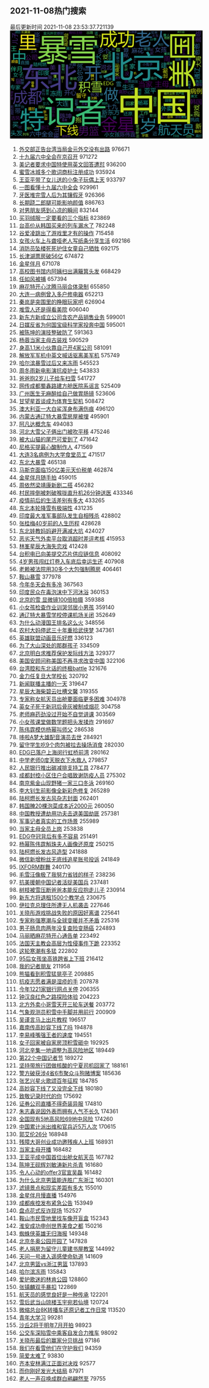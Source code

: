 ## 2021-11-08热门搜索 
最后更新时间 2021-11-08 23:53:37.721139 
![2021-11-08](2021-11-08.png) 
1. [外交部正告台湾当局金元外交没有出路](https://s.weibo.com/weibo?q=%23%E5%A4%96%E4%BA%A4%E9%83%A8%E6%AD%A3%E5%91%8A%E5%8F%B0%E6%B9%BE%E5%BD%93%E5%B1%80%E9%87%91%E5%85%83%E5%A4%96%E4%BA%A4%E6%B2%A1%E6%9C%89%E5%87%BA%E8%B7%AF%23&Refer=top) 976671
1. [十九届六中全会在京召开](https://s.weibo.com/weibo?q=%23%E5%8D%81%E4%B9%9D%E5%B1%8A%E5%85%AD%E4%B8%AD%E5%85%A8%E4%BC%9A%E5%9C%A8%E4%BA%AC%E5%8F%AC%E5%BC%80%23&Refer=top) 971272
1. [美记者要求中国特使用英文回答遭怼](https://s.weibo.com/weibo?q=%23%E7%BE%8E%E8%AE%B0%E8%80%85%E8%A6%81%E6%B1%82%E4%B8%AD%E5%9B%BD%E7%89%B9%E4%BD%BF%E7%94%A8%E8%8B%B1%E6%96%87%E5%9B%9E%E7%AD%94%E9%81%AD%E6%80%BC%23&Refer=top) 936200
1. [蜜雪冰城多个歌词商标注册成功](https://s.weibo.com/weibo?q=%23%E8%9C%9C%E9%9B%AA%E5%86%B0%E5%9F%8E%E5%A4%9A%E4%B8%AA%E6%AD%8C%E8%AF%8D%E5%95%86%E6%A0%87%E6%B3%A8%E5%86%8C%E6%88%90%E5%8A%9F%23&Refer=top) 935924
1. [王亚平带了女儿送的小兔子玩偶上天](https://s.weibo.com/weibo?q=%23%E7%8E%8B%E4%BA%9A%E5%B9%B3%E5%B8%A6%E4%BA%86%E5%A5%B3%E5%84%BF%E9%80%81%E7%9A%84%E5%B0%8F%E5%85%94%E5%AD%90%E7%8E%A9%E5%81%B6%E4%B8%8A%E5%A4%A9%23&Refer=top) 933797
1. [一图看懂十九届六中全会](https://s.weibo.com/weibo?q=%23%E4%B8%80%E5%9B%BE%E7%9C%8B%E6%87%82%E5%8D%81%E4%B9%9D%E5%B1%8A%E5%85%AD%E4%B8%AD%E5%85%A8%E4%BC%9A%23&Refer=top) 929961
1. [牙医堆完雪人后为其镶假牙](https://s.weibo.com/weibo?q=%23%E7%89%99%E5%8C%BB%E5%A0%86%E5%AE%8C%E9%9B%AA%E4%BA%BA%E5%90%8E%E4%B8%BA%E5%85%B6%E9%95%B6%E5%81%87%E7%89%99%23&Refer=top) 926366
1. [长期跷二郎腿可能影响颜值](https://s.weibo.com/weibo?q=%23%E9%95%BF%E6%9C%9F%E8%B7%B7%E4%BA%8C%E9%83%8E%E8%85%BF%E5%8F%AF%E8%83%BD%E5%BD%B1%E5%93%8D%E9%A2%9C%E5%80%BC%23&Refer=top) 886763
1. [对男朋友感到心凉的瞬间](https://s.weibo.com/weibo?q=%23%E5%AF%B9%E7%94%B7%E6%9C%8B%E5%8F%8B%E6%84%9F%E5%88%B0%E5%BF%83%E5%87%89%E7%9A%84%E7%9E%AC%E9%97%B4%23&Refer=top) 832144
1. [买羽绒服一定要看的三个指标](https://s.weibo.com/weibo?q=%23%E4%B9%B0%E7%BE%BD%E7%BB%92%E6%9C%8D%E4%B8%80%E5%AE%9A%E8%A6%81%E7%9C%8B%E7%9A%84%E4%B8%89%E4%B8%AA%E6%8C%87%E6%A0%87%23&Refer=top) 823869
1. [台高价从韩国买来的列车漏水了](https://s.weibo.com/weibo?q=%23%E5%8F%B0%E9%AB%98%E4%BB%B7%E4%BB%8E%E9%9F%A9%E5%9B%BD%E4%B9%B0%E6%9D%A5%E7%9A%84%E5%88%97%E8%BD%A6%E6%BC%8F%E6%B0%B4%E4%BA%86%23&Refer=top) 782248
1. [谷爱凌跳出了游戏里才有的操作](https://s.weibo.com/weibo?q=%23%E8%B0%B7%E7%88%B1%E5%87%8C%E8%B7%B3%E5%87%BA%E4%BA%86%E6%B8%B8%E6%88%8F%E9%87%8C%E6%89%8D%E6%9C%89%E7%9A%84%E6%93%8D%E4%BD%9C%23&Refer=top) 715458
1. [女孩火车上与聋哑老人写纸条分享生活](https://s.weibo.com/weibo?q=%23%E5%A5%B3%E5%AD%A9%E7%81%AB%E8%BD%A6%E4%B8%8A%E4%B8%8E%E8%81%8B%E5%93%91%E8%80%81%E4%BA%BA%E5%86%99%E7%BA%B8%E6%9D%A1%E5%88%86%E4%BA%AB%E7%94%9F%E6%B4%BB%23&Refer=top) 692186
1. [消防员坠楼死死护住女童自己牺牲](https://s.weibo.com/weibo?q=%23%E6%B6%88%E9%98%B2%E5%91%98%E5%9D%A0%E6%A5%BC%E6%AD%BB%E6%AD%BB%E6%8A%A4%E4%BD%8F%E5%A5%B3%E7%AB%A5%E8%87%AA%E5%B7%B1%E7%89%BA%E7%89%B2%23&Refer=top) 692175
1. [长津湖票房破56亿](https://s.weibo.com/weibo?q=%23%E9%95%BF%E6%B4%A5%E6%B9%96%E7%A5%A8%E6%88%BF%E7%A0%B456%E4%BA%BF%23&Refer=top) 674872
1. [金星伴月](https://s.weibo.com/weibo?q=%23%E9%87%91%E6%98%9F%E4%BC%B4%E6%9C%88%23&Refer=top) 671078
1. [高校图书馆内阿姨扫出满簸箕头发](https://s.weibo.com/weibo?q=%23%E9%AB%98%E6%A0%A1%E5%9B%BE%E4%B9%A6%E9%A6%86%E5%86%85%E9%98%BF%E5%A7%A8%E6%89%AB%E5%87%BA%E6%BB%A1%E7%B0%B8%E7%AE%95%E5%A4%B4%E5%8F%91%23&Refer=top) 668429
1. [任如风被捕](https://s.weibo.com/weibo?q=%23%E4%BB%BB%E5%A6%82%E9%A3%8E%E8%A2%AB%E6%8D%95%23&Refer=top) 657394
1. [麻花特开心沈腾马丽合体录制](https://s.weibo.com/weibo?q=%23%E9%BA%BB%E8%8A%B1%E7%89%B9%E5%BC%80%E5%BF%83%E6%B2%88%E8%85%BE%E9%A9%AC%E4%B8%BD%E5%90%88%E4%BD%93%E5%BD%95%E5%88%B6%23&Refer=top) 655850
1. [大连一病例曾入多户修电器](https://s.weibo.com/weibo?q=%23%E5%A4%A7%E8%BF%9E%E4%B8%80%E7%97%85%E4%BE%8B%E6%9B%BE%E5%85%A5%E5%A4%9A%E6%88%B7%E4%BF%AE%E7%94%B5%E5%99%A8%23&Refer=top) 652213
1. [秦岚是突围里的睁眼玩家吧](https://s.weibo.com/weibo?q=%23%E7%A7%A6%E5%B2%9A%E6%98%AF%E7%AA%81%E5%9B%B4%E9%87%8C%E7%9A%84%E7%9D%81%E7%9C%BC%E7%8E%A9%E5%AE%B6%E5%90%A7%23&Refer=top) 626904
1. [堆雪人还是得看美院](https://s.weibo.com/weibo?q=%23%E5%A0%86%E9%9B%AA%E4%BA%BA%E8%BF%98%E6%98%AF%E5%BE%97%E7%9C%8B%E7%BE%8E%E9%99%A2%23&Refer=top) 606040
1. [新东方新成立公司含农产品销售业务](https://s.weibo.com/weibo?q=%23%E6%96%B0%E4%B8%9C%E6%96%B9%E6%96%B0%E6%88%90%E7%AB%8B%E5%85%AC%E5%8F%B8%E5%90%AB%E5%86%9C%E4%BA%A7%E5%93%81%E9%94%80%E5%94%AE%E4%B8%9A%E5%8A%A1%23&Refer=top) 599001
1. [日媒反省为何国宝级科学家投奔中国](https://s.weibo.com/weibo?q=%23%E6%97%A5%E5%AA%92%E5%8F%8D%E7%9C%81%E4%B8%BA%E4%BD%95%E5%9B%BD%E5%AE%9D%E7%BA%A7%E7%A7%91%E5%AD%A6%E5%AE%B6%E6%8A%95%E5%A5%94%E4%B8%AD%E5%9B%BD%23&Refer=top) 595001
1. [被陈坤的演技整破防了](https://s.weibo.com/weibo?q=%23%E8%A2%AB%E9%99%88%E5%9D%A4%E7%9A%84%E6%BC%94%E6%8A%80%E6%95%B4%E7%A0%B4%E9%98%B2%E4%BA%86%23&Refer=top) 591363
1. [杨蓉当家主母古装戏](https://s.weibo.com/weibo?q=%E6%9D%A8%E8%93%89%E5%BD%93%E5%AE%B6%E4%B8%BB%E6%AF%8D%E5%8F%A4%E8%A3%85%E6%88%8F&Refer=top) 590529
1. [身高1.1米小伙靠自己开4家公司](https://s.weibo.com/weibo?q=%23%E8%BA%AB%E9%AB%981.1%E7%B1%B3%E5%B0%8F%E4%BC%99%E9%9D%A0%E8%87%AA%E5%B7%B1%E5%BC%804%E5%AE%B6%E5%85%AC%E5%8F%B8%23&Refer=top) 581091
1. [解放军军机中英文喊话驱离美军机](https://s.weibo.com/weibo?q=%23%E8%A7%A3%E6%94%BE%E5%86%9B%E5%86%9B%E6%9C%BA%E4%B8%AD%E8%8B%B1%E6%96%87%E5%96%8A%E8%AF%9D%E9%A9%B1%E7%A6%BB%E7%BE%8E%E5%86%9B%E6%9C%BA%23&Refer=top) 575749
1. [哈尔滨暴雪过后又来冻雨](https://s.weibo.com/weibo?q=%23%E5%93%88%E5%B0%94%E6%BB%A8%E6%9A%B4%E9%9B%AA%E8%BF%87%E5%90%8E%E5%8F%88%E6%9D%A5%E5%86%BB%E9%9B%A8%23&Refer=top) 545523
1. [周冬雨新电影演抗疫护士](https://s.weibo.com/weibo?q=%23%E5%91%A8%E5%86%AC%E9%9B%A8%E6%96%B0%E7%94%B5%E5%BD%B1%E6%BC%94%E6%8A%97%E7%96%AB%E6%8A%A4%E5%A3%AB%23&Refer=top) 543833
1. [爸爸抱2岁儿子给车扫雪](https://s.weibo.com/weibo?q=%23%E7%88%B8%E7%88%B8%E6%8A%B12%E5%B2%81%E5%84%BF%E5%AD%90%E7%BB%99%E8%BD%A6%E6%89%AB%E9%9B%AA%23&Refer=top) 541727
1. [网传成都蜀鑫路建方舱医院系谣言](https://s.weibo.com/weibo?q=%23%E7%BD%91%E4%BC%A0%E6%88%90%E9%83%BD%E8%9C%80%E9%91%AB%E8%B7%AF%E5%BB%BA%E6%96%B9%E8%88%B1%E5%8C%BB%E9%99%A2%E7%B3%BB%E8%B0%A3%E8%A8%80%23&Refer=top) 525409
1. [广州医生无麻醉给自己做胃肠镜](https://s.weibo.com/weibo?q=%23%E5%B9%BF%E5%B7%9E%E5%8C%BB%E7%94%9F%E6%97%A0%E9%BA%BB%E9%86%89%E7%BB%99%E8%87%AA%E5%B7%B1%E5%81%9A%E8%83%83%E8%82%A0%E9%95%9C%23&Refer=top) 523606
1. [甘望星首谈成为体育生契机](https://s.weibo.com/weibo?q=%23%E7%94%98%E6%9C%9B%E6%98%9F%E9%A6%96%E8%B0%88%E6%88%90%E4%B8%BA%E4%BD%93%E8%82%B2%E7%94%9F%E5%A5%91%E6%9C%BA%23&Refer=top) 508472
1. [澳大利亚一大白鲨浑身布满伤痕](https://s.weibo.com/weibo?q=%23%E6%BE%B3%E5%A4%A7%E5%88%A9%E4%BA%9A%E4%B8%80%E5%A4%A7%E7%99%BD%E9%B2%A8%E6%B5%91%E8%BA%AB%E5%B8%83%E6%BB%A1%E4%BC%A4%E7%97%95%23&Refer=top) 496120
1. [内蒙古通辽特大暴雪房屋被埋](https://s.weibo.com/weibo?q=%23%E5%86%85%E8%92%99%E5%8F%A4%E9%80%9A%E8%BE%BD%E7%89%B9%E5%A4%A7%E6%9A%B4%E9%9B%AA%E6%88%BF%E5%B1%8B%E8%A2%AB%E5%9F%8B%23&Refer=top) 495901
1. [阿凡达概念车](https://s.weibo.com/weibo?q=%E9%98%BF%E5%87%A1%E8%BE%BE%E6%A6%82%E5%BF%B5%E8%BD%A6&Refer=top) 494083
1. [河北大雪父子俩出门被吹平移](https://s.weibo.com/weibo?q=%23%E6%B2%B3%E5%8C%97%E5%A4%A7%E9%9B%AA%E7%88%B6%E5%AD%90%E4%BF%A9%E5%87%BA%E9%97%A8%E8%A2%AB%E5%90%B9%E5%B9%B3%E7%A7%BB%23&Refer=top) 475246
1. [被大山猫的尾巴可爱到了](https://s.weibo.com/weibo?q=%23%E8%A2%AB%E5%A4%A7%E5%B1%B1%E7%8C%AB%E7%9A%84%E5%B0%BE%E5%B7%B4%E5%8F%AF%E7%88%B1%E5%88%B0%E4%BA%86%23&Refer=top) 471642
1. [尼格买提最心酸制作人](https://s.weibo.com/weibo?q=%23%E5%B0%BC%E6%A0%BC%E4%B9%B0%E6%8F%90%E6%9C%80%E5%BF%83%E9%85%B8%E5%88%B6%E4%BD%9C%E4%BA%BA%23&Refer=top) 471569
1. [大连3名病例为大学食堂员工](https://s.weibo.com/weibo?q=%23%E5%A4%A7%E8%BF%9E3%E5%90%8D%E7%97%85%E4%BE%8B%E4%B8%BA%E5%A4%A7%E5%AD%A6%E9%A3%9F%E5%A0%82%E5%91%98%E5%B7%A5%23&Refer=top) 471517
1. [东北大暴雪](https://s.weibo.com/weibo?q=%23%E4%B8%9C%E5%8C%97%E5%A4%A7%E6%9A%B4%E9%9B%AA%23&Refer=top) 465138
1. [马斯克面临150亿美元天价税单](https://s.weibo.com/weibo?q=%23%E9%A9%AC%E6%96%AF%E5%85%8B%E9%9D%A2%E4%B8%B4150%E4%BA%BF%E7%BE%8E%E5%85%83%E5%A4%A9%E4%BB%B7%E7%A8%8E%E5%8D%95%23&Refer=top) 462874
1. [金星伴月随手拍](https://s.weibo.com/weibo?q=%23%E9%87%91%E6%98%9F%E4%BC%B4%E6%9C%88%E9%9A%8F%E6%89%8B%E6%8B%8D%23&Refer=top) 459015
1. [周依然梁靖康新剧二搭](https://s.weibo.com/weibo?q=%23%E5%91%A8%E4%BE%9D%E7%84%B6%E6%A2%81%E9%9D%96%E5%BA%B7%E6%96%B0%E5%89%A7%E4%BA%8C%E6%90%AD%23&Refer=top) 456282
1. [村民摔倒被刺破喉咙直升机26分钟送医](https://s.weibo.com/weibo?q=%23%E6%9D%91%E6%B0%91%E6%91%94%E5%80%92%E8%A2%AB%E5%88%BA%E7%A0%B4%E5%96%89%E5%92%99%E7%9B%B4%E5%8D%87%E6%9C%BA26%E5%88%86%E9%92%9F%E9%80%81%E5%8C%BB%23&Refer=top) 433346
1. [疫情前后的生活差别有多大](https://s.weibo.com/weibo?q=%23%E7%96%AB%E6%83%85%E5%89%8D%E5%90%8E%E7%9A%84%E7%94%9F%E6%B4%BB%E5%B7%AE%E5%88%AB%E6%9C%89%E5%A4%9A%E5%A4%A7%23&Refer=top) 433265
1. [东北本轮降雪有极端性](https://s.weibo.com/weibo?q=%23%E4%B8%9C%E5%8C%97%E6%9C%AC%E8%BD%AE%E9%99%8D%E9%9B%AA%E6%9C%89%E6%9E%81%E7%AB%AF%E6%80%A7%23&Refer=top) 431235
1. [印度最大准军事部队发生自相残杀](https://s.weibo.com/weibo?q=%23%E5%8D%B0%E5%BA%A6%E6%9C%80%E5%A4%A7%E5%87%86%E5%86%9B%E4%BA%8B%E9%83%A8%E9%98%9F%E5%8F%91%E7%94%9F%E8%87%AA%E7%9B%B8%E6%AE%8B%E6%9D%80%23&Refer=top) 428802
1. [张桂梅40岁前的人生历程](https://s.weibo.com/weibo?q=%23%E5%BC%A0%E6%A1%82%E6%A2%8540%E5%B2%81%E5%89%8D%E7%9A%84%E4%BA%BA%E7%94%9F%E5%8E%86%E7%A8%8B%23&Refer=top) 428628
1. [东北娃教妈妈避开满减大坑](https://s.weibo.com/weibo?q=%23%E4%B8%9C%E5%8C%97%E5%A8%83%E6%95%99%E5%A6%88%E5%A6%88%E9%81%BF%E5%BC%80%E6%BB%A1%E5%87%8F%E5%A4%A7%E5%9D%91%23&Refer=top) 424027
1. [恶劣天气外卖平台取消超时差评考核](https://s.weibo.com/weibo?q=%23%E6%81%B6%E5%8A%A3%E5%A4%A9%E6%B0%94%E5%A4%96%E5%8D%96%E5%B9%B3%E5%8F%B0%E5%8F%96%E6%B6%88%E8%B6%85%E6%97%B6%E5%B7%AE%E8%AF%84%E8%80%83%E6%A0%B8%23&Refer=top) 415953
1. [林峯星辰大海失恋戏](https://s.weibo.com/weibo?q=%E6%9E%97%E5%B3%AF%E6%98%9F%E8%BE%B0%E5%A4%A7%E6%B5%B7%E5%A4%B1%E6%81%8B%E6%88%8F&Refer=top) 412428
1. [台积电已向美提交芯片供应链信息](https://s.weibo.com/weibo?q=%23%E5%8F%B0%E7%A7%AF%E7%94%B5%E5%B7%B2%E5%90%91%E7%BE%8E%E6%8F%90%E4%BA%A4%E8%8A%AF%E7%89%87%E4%BE%9B%E5%BA%94%E9%93%BE%E4%BF%A1%E6%81%AF%23&Refer=top) 408092
1. [4岁男孩闯红灯卷入车底后幸运生还](https://s.weibo.com/weibo?q=%234%E5%B2%81%E7%94%B7%E5%AD%A9%E9%97%AF%E7%BA%A2%E7%81%AF%E5%8D%B7%E5%85%A5%E8%BD%A6%E5%BA%95%E5%90%8E%E5%B9%B8%E8%BF%90%E7%94%9F%E8%BF%98%23&Refer=top) 407908
1. [老赖被法院用30多个大包强制腾房](https://s.weibo.com/weibo?q=%23%E8%80%81%E8%B5%96%E8%A2%AB%E6%B3%95%E9%99%A2%E7%94%A830%E5%A4%9A%E4%B8%AA%E5%A4%A7%E5%8C%85%E5%BC%BA%E5%88%B6%E8%85%BE%E6%88%BF%23&Refer=top) 406461
1. [鞍山暴雪](https://s.weibo.com/weibo?q=%23%E9%9E%8D%E5%B1%B1%E6%9A%B4%E9%9B%AA%23&Refer=top) 377978
1. [今年冬天会有多冷](https://s.weibo.com/weibo?q=%23%E4%BB%8A%E5%B9%B4%E5%86%AC%E5%A4%A9%E4%BC%9A%E6%9C%89%E5%A4%9A%E5%86%B7%23&Refer=top) 367563
1. [印度民众在毒泡沫中下河沐浴](https://s.weibo.com/weibo?q=%23%E5%8D%B0%E5%BA%A6%E6%B0%91%E4%BC%97%E5%9C%A8%E6%AF%92%E6%B3%A1%E6%B2%AB%E4%B8%AD%E4%B8%8B%E6%B2%B3%E6%B2%90%E6%B5%B4%23&Refer=top) 360153
1. [北京的雪 显微镜100倍拍摄](https://s.weibo.com/weibo?q=%E5%8C%97%E4%BA%AC%E7%9A%84%E9%9B%AA%20%E6%98%BE%E5%BE%AE%E9%95%9C100%E5%80%8D%E6%8B%8D%E6%91%84&Refer=top) 359388
1. [小女孩检查作业训哭邻居小男孩](https://s.weibo.com/weibo?q=%23%E5%B0%8F%E5%A5%B3%E5%AD%A9%E6%A3%80%E6%9F%A5%E4%BD%9C%E4%B8%9A%E8%AE%AD%E5%93%AD%E9%82%BB%E5%B1%85%E5%B0%8F%E7%94%B7%E5%AD%A9%23&Refer=top) 359140
1. [通辽特大暴雪学校停课机场关闭](https://s.weibo.com/weibo?q=%23%E9%80%9A%E8%BE%BD%E7%89%B9%E5%A4%A7%E6%9A%B4%E9%9B%AA%E5%AD%A6%E6%A0%A1%E5%81%9C%E8%AF%BE%E6%9C%BA%E5%9C%BA%E5%85%B3%E9%97%AD%23&Refer=top) 352649
1. [为什么动漫国王排名这么火](https://s.weibo.com/weibo?q=%23%E4%B8%BA%E4%BB%80%E4%B9%88%E5%8A%A8%E6%BC%AB%E5%9B%BD%E7%8E%8B%E6%8E%92%E5%90%8D%E8%BF%99%E4%B9%88%E7%81%AB%23&Refer=top) 348556
1. [农村大妈停武三十年重拾武侠梦](https://s.weibo.com/weibo?q=%23%E5%86%9C%E6%9D%91%E5%A4%A7%E5%A6%88%E5%81%9C%E6%AD%A6%E4%B8%89%E5%8D%81%E5%B9%B4%E9%87%8D%E6%8B%BE%E6%AD%A6%E4%BE%A0%E6%A2%A6%23&Refer=top) 347361
1. [英雄联盟动画音乐好燃](https://s.weibo.com/weibo?q=%23%E8%8B%B1%E9%9B%84%E8%81%94%E7%9B%9F%E5%8A%A8%E7%94%BB%E9%9F%B3%E4%B9%90%E5%A5%BD%E7%87%83%23&Refer=top) 336123
1. [为了大山深处的那群孩子](https://s.weibo.com/weibo?q=%23%E4%B8%BA%E4%BA%86%E5%A4%A7%E5%B1%B1%E6%B7%B1%E5%A4%84%E7%9A%84%E9%82%A3%E7%BE%A4%E5%AD%A9%E5%AD%90%23&Refer=top) 334509
1. [北京明白求推荐保护发际线方法](https://s.weibo.com/weibo?q=%23%E5%8C%97%E4%BA%AC%E6%98%8E%E7%99%BD%E6%B1%82%E6%8E%A8%E8%8D%90%E4%BF%9D%E6%8A%A4%E5%8F%91%E9%99%85%E7%BA%BF%E6%96%B9%E6%B3%95%23&Refer=top) 329377
1. [美国安顾问称美国不再寻求改变中国](https://s.weibo.com/weibo?q=%23%E7%BE%8E%E5%9B%BD%E5%AE%89%E9%A1%BE%E9%97%AE%E7%A7%B0%E7%BE%8E%E5%9B%BD%E4%B8%8D%E5%86%8D%E5%AF%BB%E6%B1%82%E6%94%B9%E5%8F%98%E4%B8%AD%E5%9B%BD%23&Refer=top) 322106
1. [台湾腔和东北话的终极battle](https://s.weibo.com/weibo?q=%E5%8F%B0%E6%B9%BE%E8%85%94%E5%92%8C%E4%B8%9C%E5%8C%97%E8%AF%9D%E7%9A%84%E7%BB%88%E6%9E%81battle&Refer=top) 321676
1. [金力任复旦大学校长](https://s.weibo.com/weibo?q=%23%E9%87%91%E5%8A%9B%E4%BB%BB%E5%A4%8D%E6%97%A6%E5%A4%A7%E5%AD%A6%E6%A0%A1%E9%95%BF%23&Refer=top) 320792
1. [新闻联播主播的一天](https://s.weibo.com/weibo?q=%23%E6%96%B0%E9%97%BB%E8%81%94%E6%92%AD%E4%B8%BB%E6%92%AD%E7%9A%84%E4%B8%80%E5%A4%A9%23&Refer=top) 319647
1. [星辰大海柴碧云吐槽文馨](https://s.weibo.com/weibo?q=%23%E6%98%9F%E8%BE%B0%E5%A4%A7%E6%B5%B7%E6%9F%B4%E7%A2%A7%E4%BA%91%E5%90%90%E6%A7%BD%E6%96%87%E9%A6%A8%23&Refer=top) 319355
1. [专家称女航天员出舱要面临更多困难](https://s.weibo.com/weibo?q=%23%E4%B8%93%E5%AE%B6%E7%A7%B0%E5%A5%B3%E8%88%AA%E5%A4%A9%E5%91%98%E5%87%BA%E8%88%B1%E8%A6%81%E9%9D%A2%E4%B8%B4%E6%9B%B4%E5%A4%9A%E5%9B%B0%E9%9A%BE%23&Refer=top) 304978
1. [英女子死于新冠后骨灰被制成烟花](https://s.weibo.com/weibo?q=%23%E8%8B%B1%E5%A5%B3%E5%AD%90%E6%AD%BB%E4%BA%8E%E6%96%B0%E5%86%A0%E5%90%8E%E9%AA%A8%E7%81%B0%E8%A2%AB%E5%88%B6%E6%88%90%E7%83%9F%E8%8A%B1%23&Refer=top) 304758
1. [老师麻药劲没过开始不自觉讲课](https://s.weibo.com/weibo?q=%23%E8%80%81%E5%B8%88%E9%BA%BB%E8%8D%AF%E5%8A%B2%E6%B2%A1%E8%BF%87%E5%BC%80%E5%A7%8B%E4%B8%8D%E8%87%AA%E8%A7%89%E8%AE%B2%E8%AF%BE%23&Refer=top) 303569
1. [小女孩课堂做数学题把头发揉炸](https://s.weibo.com/weibo?q=%23%E5%B0%8F%E5%A5%B3%E5%AD%A9%E8%AF%BE%E5%A0%82%E5%81%9A%E6%95%B0%E5%AD%A6%E9%A2%98%E6%8A%8A%E5%A4%B4%E5%8F%91%E6%8F%89%E7%82%B8%23&Refer=top) 291697
1. [陈伟霆模仿杨幂叫师父](https://s.weibo.com/weibo?q=%23%E9%99%88%E4%BC%9F%E9%9C%86%E6%A8%A1%E4%BB%BF%E6%9D%A8%E5%B9%82%E5%8F%AB%E5%B8%88%E7%88%B6%23&Refer=top) 286538
1. [哆啦A梦大雄配音演员去世](https://s.weibo.com/weibo?q=%23%E5%93%86%E5%95%A6A%E6%A2%A6%E5%A4%A7%E9%9B%84%E9%85%8D%E9%9F%B3%E6%BC%94%E5%91%98%E5%8E%BB%E4%B8%96%23&Refer=top) 284921
1. [留守学生吃9个肉包被拉去操场消食](https://s.weibo.com/weibo?q=%23%E7%95%99%E5%AE%88%E5%AD%A6%E7%94%9F%E5%90%839%E4%B8%AA%E8%82%89%E5%8C%85%E8%A2%AB%E6%8B%89%E5%8E%BB%E6%93%8D%E5%9C%BA%E6%B6%88%E9%A3%9F%23&Refer=top) 282030
1. [EDG已落户上海闵行虹桥前湾](https://s.weibo.com/weibo?q=%23EDG%E5%B7%B2%E8%90%BD%E6%88%B7%E4%B8%8A%E6%B5%B7%E9%97%B5%E8%A1%8C%E8%99%B9%E6%A1%A5%E5%89%8D%E6%B9%BE%23&Refer=top) 280162
1. [中学老师0度天脱衣下水救人](https://s.weibo.com/weibo?q=%23%E4%B8%AD%E5%AD%A6%E8%80%81%E5%B8%880%E5%BA%A6%E5%A4%A9%E8%84%B1%E8%A1%A3%E4%B8%8B%E6%B0%B4%E6%95%91%E4%BA%BA%23&Refer=top) 279857
1. [人民银行推出碳减排支持工具](https://s.weibo.com/weibo?q=%23%E4%BA%BA%E6%B0%91%E9%93%B6%E8%A1%8C%E6%8E%A8%E5%87%BA%E7%A2%B3%E5%87%8F%E6%8E%92%E6%94%AF%E6%8C%81%E5%B7%A5%E5%85%B7%23&Refer=top) 278477
1. [成都封控小区住户合唱致谢防疫人员](https://s.weibo.com/weibo?q=%23%E6%88%90%E9%83%BD%E5%B0%81%E6%8E%A7%E5%B0%8F%E5%8C%BA%E4%BD%8F%E6%88%B7%E5%90%88%E5%94%B1%E8%87%B4%E8%B0%A2%E9%98%B2%E7%96%AB%E4%BA%BA%E5%91%98%23&Refer=top) 275302
1. [南京紫金山现野猪一家三口冬泳](https://s.weibo.com/weibo?q=%23%E5%8D%97%E4%BA%AC%E7%B4%AB%E9%87%91%E5%B1%B1%E7%8E%B0%E9%87%8E%E7%8C%AA%E4%B8%80%E5%AE%B6%E4%B8%89%E5%8F%A3%E5%86%AC%E6%B3%B3%23&Refer=top) 269160
1. [李大钊生前影像全新彩色修复](https://s.weibo.com/weibo?q=%23%E6%9D%8E%E5%A4%A7%E9%92%8A%E7%94%9F%E5%89%8D%E5%BD%B1%E5%83%8F%E5%85%A8%E6%96%B0%E5%BD%A9%E8%89%B2%E4%BF%AE%E5%A4%8D%23&Refer=top) 265289
1. [陆柯燃长发古风杂志封面](https://s.weibo.com/weibo?q=%E9%99%86%E6%9F%AF%E7%87%83%E9%95%BF%E5%8F%91%E5%8F%A4%E9%A3%8E%E6%9D%82%E5%BF%97%E5%B0%81%E9%9D%A2&Refer=top) 262401
1. [韩国腌20棵泡菜成本近2000元](https://s.weibo.com/weibo?q=%23%E9%9F%A9%E5%9B%BD%E8%85%8C20%E6%A3%B5%E6%B3%A1%E8%8F%9C%E6%88%90%E6%9C%AC%E8%BF%912000%E5%85%83%23&Refer=top) 260050
1. [中国教授遭劫用功夫击退美国劫匪](https://s.weibo.com/weibo?q=%23%E4%B8%AD%E5%9B%BD%E6%95%99%E6%8E%88%E9%81%AD%E5%8A%AB%E7%94%A8%E5%8A%9F%E5%A4%AB%E5%87%BB%E9%80%80%E7%BE%8E%E5%9B%BD%E5%8A%AB%E5%8C%AA%23&Refer=top) 257381
1. [军事记者真实的工作场景](https://s.weibo.com/weibo?q=%23%E5%86%9B%E4%BA%8B%E8%AE%B0%E8%80%85%E7%9C%9F%E5%AE%9E%E7%9A%84%E5%B7%A5%E4%BD%9C%E5%9C%BA%E6%99%AF%23&Refer=top) 255989
1. [当家主母全员上岗](https://s.weibo.com/weibo?q=%23%E5%BD%93%E5%AE%B6%E4%B8%BB%E6%AF%8D%E5%85%A8%E5%91%98%E4%B8%8A%E5%B2%97%23&Refer=top) 253838
1. [EDG夺冠背后有多不容易](https://s.weibo.com/weibo?q=%23EDG%E5%A4%BA%E5%86%A0%E8%83%8C%E5%90%8E%E6%9C%89%E5%A4%9A%E4%B8%8D%E5%AE%B9%E6%98%93%23&Refer=top) 251491
1. [杨幂陈伟霆斛珠夫人画像还原度](https://s.weibo.com/weibo?q=%23%E6%9D%A8%E5%B9%82%E9%99%88%E4%BC%9F%E9%9C%86%E6%96%9B%E7%8F%A0%E5%A4%AB%E4%BA%BA%E7%94%BB%E5%83%8F%E8%BF%98%E5%8E%9F%E5%BA%A6%23&Refer=top) 250215
1. [陆柯燃长发古风造型](https://s.weibo.com/weibo?q=%23%E9%99%86%E6%9F%AF%E7%87%83%E9%95%BF%E5%8F%91%E5%8F%A4%E9%A3%8E%E9%80%A0%E5%9E%8B%23&Refer=top) 241888
1. [微信新增粉丝无底线追星账号投诉](https://s.weibo.com/weibo?q=%23%E5%BE%AE%E4%BF%A1%E6%96%B0%E5%A2%9E%E7%B2%89%E4%B8%9D%E6%97%A0%E5%BA%95%E7%BA%BF%E8%BF%BD%E6%98%9F%E8%B4%A6%E5%8F%B7%E6%8A%95%E8%AF%89%23&Refer=top) 241849
1. [IXFORM群舞](https://s.weibo.com/weibo?q=%23IXFORM%E7%BE%A4%E8%88%9E%23&Refer=top) 240170
1. [毛雪汪像极了我努力省钱的样子](https://s.weibo.com/weibo?q=%23%E6%AF%9B%E9%9B%AA%E6%B1%AA%E5%83%8F%E6%9E%81%E4%BA%86%E6%88%91%E5%8A%AA%E5%8A%9B%E7%9C%81%E9%92%B1%E7%9A%84%E6%A0%B7%E5%AD%90%23&Refer=top) 238236
1. [抗美援朝中国记者活捉美国兵](https://s.weibo.com/weibo?q=%23%E6%8A%97%E7%BE%8E%E6%8F%B4%E6%9C%9D%E4%B8%AD%E5%9B%BD%E8%AE%B0%E8%80%85%E6%B4%BB%E6%8D%89%E7%BE%8E%E5%9B%BD%E5%85%B5%23&Refer=top) 237481
1. [树枝被雪压断爸爸本能反应抱走儿子](https://s.weibo.com/weibo?q=%23%E6%A0%91%E6%9E%9D%E8%A2%AB%E9%9B%AA%E5%8E%8B%E6%96%AD%E7%88%B8%E7%88%B8%E6%9C%AC%E8%83%BD%E5%8F%8D%E5%BA%94%E6%8A%B1%E8%B5%B0%E5%84%BF%E5%AD%90%23&Refer=top) 230914
1. [新东方将退租1500个教学点](https://s.weibo.com/weibo?q=%23%E6%96%B0%E4%B8%9C%E6%96%B9%E5%B0%86%E9%80%80%E7%A7%9F1500%E4%B8%AA%E6%95%99%E5%AD%A6%E7%82%B9%23&Refer=top) 230675
1. [伊拉克总理住所遭无人机袭击](https://s.weibo.com/weibo?q=%23%E4%BC%8A%E6%8B%89%E5%85%8B%E6%80%BB%E7%90%86%E4%BD%8F%E6%89%80%E9%81%AD%E6%97%A0%E4%BA%BA%E6%9C%BA%E8%A2%AD%E5%87%BB%23&Refer=top) 227646
1. [关晓彤游戏挑战失败的原因好离谱](https://s.weibo.com/weibo?q=%23%E5%85%B3%E6%99%93%E5%BD%A4%E6%B8%B8%E6%88%8F%E6%8C%91%E6%88%98%E5%A4%B1%E8%B4%A5%E7%9A%84%E5%8E%9F%E5%9B%A0%E5%A5%BD%E7%A6%BB%E8%B0%B1%23&Refer=top) 225641
1. [专家称强寒潮与全球变暖并不矛盾](https://s.weibo.com/weibo?q=%23%E4%B8%93%E5%AE%B6%E7%A7%B0%E5%BC%BA%E5%AF%92%E6%BD%AE%E4%B8%8E%E5%85%A8%E7%90%83%E5%8F%98%E6%9A%96%E5%B9%B6%E4%B8%8D%E7%9F%9B%E7%9B%BE%23&Refer=top) 225316
1. [男子肠息肉两年没复查险变肠癌](https://s.weibo.com/weibo?q=%23%E7%94%B7%E5%AD%90%E8%82%A0%E6%81%AF%E8%82%89%E4%B8%A4%E5%B9%B4%E6%B2%A1%E5%A4%8D%E6%9F%A5%E9%99%A9%E5%8F%98%E8%82%A0%E7%99%8C%23&Refer=top) 224893
1. [马丽晒麻花特开心通告单](https://s.weibo.com/weibo?q=%23%E9%A9%AC%E4%B8%BD%E6%99%92%E9%BA%BB%E8%8A%B1%E7%89%B9%E5%BC%80%E5%BF%83%E9%80%9A%E5%91%8A%E5%8D%95%23&Refer=top) 223492
1. [法国天主教会高层为性侵事件下跪](https://s.weibo.com/weibo?q=%23%E6%B3%95%E5%9B%BD%E5%A4%A9%E4%B8%BB%E6%95%99%E4%BC%9A%E9%AB%98%E5%B1%82%E4%B8%BA%E6%80%A7%E4%BE%B5%E4%BA%8B%E4%BB%B6%E4%B8%8B%E8%B7%AA%23&Refer=top) 223352
1. [这轮寒潮有多猛](https://s.weibo.com/weibo?q=%23%E8%BF%99%E8%BD%AE%E5%AF%92%E6%BD%AE%E6%9C%89%E5%A4%9A%E7%8C%9B%23&Refer=top) 222802
1. [95后女孩坐高铁跨省上下班](https://s.weibo.com/weibo?q=%2395%E5%90%8E%E5%A5%B3%E5%AD%A9%E5%9D%90%E9%AB%98%E9%93%81%E8%B7%A8%E7%9C%81%E4%B8%8A%E4%B8%8B%E7%8F%AD%23&Refer=top) 216412
1. [我的记者朋友](https://s.weibo.com/weibo?q=%23%E6%88%91%E7%9A%84%E8%AE%B0%E8%80%85%E6%9C%8B%E5%8F%8B%23&Refer=top) 211958
1. [熊猫看到积雪猛晃亭子](https://s.weibo.com/weibo?q=%23%E7%86%8A%E7%8C%AB%E7%9C%8B%E5%88%B0%E7%A7%AF%E9%9B%AA%E7%8C%9B%E6%99%83%E4%BA%AD%E5%AD%90%23&Refer=top) 209885
1. [抗疫志愿者满是湿疹的手](https://s.weibo.com/weibo?q=%23%E6%8A%97%E7%96%AB%E5%BF%97%E6%84%BF%E8%80%85%E6%BB%A1%E6%98%AF%E6%B9%BF%E7%96%B9%E7%9A%84%E6%89%8B%23&Refer=top) 207878
1. [今年1221家银行网点关停](https://s.weibo.com/weibo?q=%23%E4%BB%8A%E5%B9%B41221%E5%AE%B6%E9%93%B6%E8%A1%8C%E7%BD%91%E7%82%B9%E5%85%B3%E5%81%9C%23&Refer=top) 206355
1. [钟汉良红色之路探险体验](https://s.weibo.com/weibo?q=%E9%92%9F%E6%B1%89%E8%89%AF%E7%BA%A2%E8%89%B2%E4%B9%8B%E8%B7%AF%E6%8E%A2%E9%99%A9%E4%BD%93%E9%AA%8C&Refer=top) 204223
1. [北方外卖小哥雪天开三轮车送餐](https://s.weibo.com/weibo?q=%23%E5%8C%97%E6%96%B9%E5%A4%96%E5%8D%96%E5%B0%8F%E5%93%A5%E9%9B%AA%E5%A4%A9%E5%BC%80%E4%B8%89%E8%BD%AE%E8%BD%A6%E9%80%81%E9%A4%90%23&Refer=top) 203772
1. [气象观测员积雪中手脚并用前行](https://s.weibo.com/weibo?q=%23%E6%B0%94%E8%B1%A1%E8%A7%82%E6%B5%8B%E5%91%98%E7%A7%AF%E9%9B%AA%E4%B8%AD%E6%89%8B%E8%84%9A%E5%B9%B6%E7%94%A8%E5%89%8D%E8%A1%8C%23&Refer=top) 200909
1. [吴谨言马上出片教程](https://s.weibo.com/weibo?q=%23%E5%90%B4%E8%B0%A8%E8%A8%80%E9%A9%AC%E4%B8%8A%E5%87%BA%E7%89%87%E6%95%99%E7%A8%8B%23&Refer=top) 196517
1. [嘉南传高妙容下线了吗](https://s.weibo.com/weibo?q=%E5%98%89%E5%8D%97%E4%BC%A0%E9%AB%98%E5%A6%99%E5%AE%B9%E4%B8%8B%E7%BA%BF%E4%BA%86%E5%90%97&Refer=top) 194878
1. [李易峰嘴强王者的速度](https://s.weibo.com/weibo?q=%23%E6%9D%8E%E6%98%93%E5%B3%B0%E5%98%B4%E5%BC%BA%E7%8E%8B%E8%80%85%E7%9A%84%E9%80%9F%E5%BA%A6%23&Refer=top) 194551
1. [女子回家被自家房顶积雪砸中](https://s.weibo.com/weibo?q=%23%E5%A5%B3%E5%AD%90%E5%9B%9E%E5%AE%B6%E8%A2%AB%E8%87%AA%E5%AE%B6%E6%88%BF%E9%A1%B6%E7%A7%AF%E9%9B%AA%E7%A0%B8%E4%B8%AD%23&Refer=top) 192925
1. [河北辛集一地调整为高风险地区](https://s.weibo.com/weibo?q=%23%E6%B2%B3%E5%8C%97%E8%BE%9B%E9%9B%86%E4%B8%80%E5%9C%B0%E8%B0%83%E6%95%B4%E4%B8%BA%E9%AB%98%E9%A3%8E%E9%99%A9%E5%9C%B0%E5%8C%BA%23&Refer=top) 189449
1. [第22个中国记者节](https://s.weibo.com/weibo?q=%23%E7%AC%AC22%E4%B8%AA%E4%B8%AD%E5%9B%BD%E8%AE%B0%E8%80%85%E8%8A%82%23&Refer=top) 189272
1. [坚持带旅行团做核酸的宁夏司机回家了](https://s.weibo.com/weibo?q=%23%E5%9D%9A%E6%8C%81%E5%B8%A6%E6%97%85%E8%A1%8C%E5%9B%A2%E5%81%9A%E6%A0%B8%E9%85%B8%E7%9A%84%E5%AE%81%E5%A4%8F%E5%8F%B8%E6%9C%BA%E5%9B%9E%E5%AE%B6%E4%BA%86%23&Refer=top) 188161
1. [警方破获涉4省6市聚众斗狗赌博案](https://s.weibo.com/weibo?q=%23%E8%AD%A6%E6%96%B9%E7%A0%B4%E8%8E%B7%E6%B6%894%E7%9C%816%E5%B8%82%E8%81%9A%E4%BC%97%E6%96%97%E7%8B%97%E8%B5%8C%E5%8D%9A%E6%A1%88%23&Refer=top) 185636
1. [张艺兴星火歌颂百年征程](https://s.weibo.com/weibo?q=%23%E5%BC%A0%E8%89%BA%E5%85%B4%E6%98%9F%E7%81%AB%E6%AD%8C%E9%A2%82%E7%99%BE%E5%B9%B4%E5%BE%81%E7%A8%8B%23&Refer=top) 184785
1. [高妙容下线了又没完全下线](https://s.weibo.com/weibo?q=%23%E9%AB%98%E5%A6%99%E5%AE%B9%E4%B8%8B%E7%BA%BF%E4%BA%86%E5%8F%88%E6%B2%A1%E5%AE%8C%E5%85%A8%E4%B8%8B%E7%BA%BF%23&Refer=top) 180180
1. [致敬记录时代的你](https://s.weibo.com/weibo?q=%23%E8%87%B4%E6%95%AC%E8%AE%B0%E5%BD%95%E6%97%B6%E4%BB%A3%E7%9A%84%E4%BD%A0%23&Refer=top) 175692
1. [证券公司直播不得奇装异服](https://s.weibo.com/weibo?q=%23%E8%AF%81%E5%88%B8%E5%85%AC%E5%8F%B8%E7%9B%B4%E6%92%AD%E4%B8%8D%E5%BE%97%E5%A5%87%E8%A3%85%E5%BC%82%E6%9C%8D%23&Refer=top) 174810
1. [朱志鑫说因外表而拥有人气不长久](https://s.weibo.com/weibo?q=%23%E6%9C%B1%E5%BF%97%E9%91%AB%E8%AF%B4%E5%9B%A0%E5%A4%96%E8%A1%A8%E8%80%8C%E6%8B%A5%E6%9C%89%E4%BA%BA%E6%B0%94%E4%B8%8D%E9%95%BF%E4%B9%85%23&Refer=top) 174361
1. [全国现有5地高风险69地中风险](https://s.weibo.com/weibo?q=%23%E5%85%A8%E5%9B%BD%E7%8E%B0%E6%9C%895%E5%9C%B0%E9%AB%98%E9%A3%8E%E9%99%A969%E5%9C%B0%E4%B8%AD%E9%A3%8E%E9%99%A9%23&Refer=top) 174260
1. [中国累计派出维和官兵近5万人次](https://s.weibo.com/weibo?q=%23%E4%B8%AD%E5%9B%BD%E7%B4%AF%E8%AE%A1%E6%B4%BE%E5%87%BA%E7%BB%B4%E5%92%8C%E5%AE%98%E5%85%B5%E8%BF%915%E4%B8%87%E4%BA%BA%E6%AC%A1%23&Refer=top) 170615
1. [郭艾伦26分](https://s.weibo.com/weibo?q=%23%E9%83%AD%E8%89%BE%E4%BC%A626%E5%88%86%23&Refer=top) 168948
1. [残障大哥创业成功邀残疾人上班](https://s.weibo.com/weibo?q=%23%E6%AE%8B%E9%9A%9C%E5%A4%A7%E5%93%A5%E5%88%9B%E4%B8%9A%E6%88%90%E5%8A%9F%E9%82%80%E6%AE%8B%E7%96%BE%E4%BA%BA%E4%B8%8A%E7%8F%AD%23&Refer=top) 168931
1. [当家主母开播](https://s.weibo.com/weibo?q=%23%E5%BD%93%E5%AE%B6%E4%B8%BB%E6%AF%8D%E5%BC%80%E6%92%AD%23&Refer=top) 168482
1. [王亚平成中国首位出舱女航天员](https://s.weibo.com/weibo?q=%23%E7%8E%8B%E4%BA%9A%E5%B9%B3%E6%88%90%E4%B8%AD%E5%9B%BD%E9%A6%96%E4%BD%8D%E5%87%BA%E8%88%B1%E5%A5%B3%E8%88%AA%E5%A4%A9%E5%91%98%23&Refer=top) 167782
1. [陈坤王砚辉刘敏涛新片杀青](https://s.weibo.com/weibo?q=%23%E9%99%88%E5%9D%A4%E7%8E%8B%E7%A0%9A%E8%BE%89%E5%88%98%E6%95%8F%E6%B6%9B%E6%96%B0%E7%89%87%E6%9D%80%E9%9D%92%23&Refer=top) 161680
1. [令人心动的offer3官宣吴磊](https://s.weibo.com/weibo?q=%23%E4%BB%A4%E4%BA%BA%E5%BF%83%E5%8A%A8%E7%9A%84offer3%E5%AE%98%E5%AE%A3%E5%90%B4%E7%A3%8A%23&Refer=top) 161482
1. [为什么北京男篮能连胜广东浙江](https://s.weibo.com/weibo?q=%23%E4%B8%BA%E4%BB%80%E4%B9%88%E5%8C%97%E4%BA%AC%E7%94%B7%E7%AF%AE%E8%83%BD%E8%BF%9E%E8%83%9C%E5%B9%BF%E4%B8%9C%E6%B5%99%E6%B1%9F%23&Refer=top) 160301
1. [滤镜景点和现实差距有多大](https://s.weibo.com/weibo?q=%E6%BB%A4%E9%95%9C%E6%99%AF%E7%82%B9%E5%92%8C%E7%8E%B0%E5%AE%9E%E5%B7%AE%E8%B7%9D%E6%9C%89%E5%A4%9A%E5%A4%A7&Refer=top) 155010
1. [金星伴月慢直播](https://s.weibo.com/weibo?q=%23%E9%87%91%E6%98%9F%E4%BC%B4%E6%9C%88%E6%85%A2%E7%9B%B4%E6%92%AD%23&Refer=top) 154976
1. [成都疾控发布紧急公告](https://s.weibo.com/weibo?q=%23%E6%88%90%E9%83%BD%E7%96%BE%E6%8E%A7%E5%8F%91%E5%B8%83%E7%B4%A7%E6%80%A5%E5%85%AC%E5%91%8A%23&Refer=top) 153949
1. [盘点花式反诈现场](https://s.weibo.com/weibo?q=%23%E7%9B%98%E7%82%B9%E8%8A%B1%E5%BC%8F%E5%8F%8D%E8%AF%88%E7%8E%B0%E5%9C%BA%23&Refer=top) 152527
1. [鞍山市民雪地里找车像开盲盒](https://s.weibo.com/weibo?q=%23%E9%9E%8D%E5%B1%B1%E5%B8%82%E6%B0%91%E9%9B%AA%E5%9C%B0%E9%87%8C%E6%89%BE%E8%BD%A6%E5%83%8F%E5%BC%80%E7%9B%B2%E7%9B%92%23&Refer=top) 152343
1. [淮安成功申创世界美食之都](https://s.weibo.com/weibo?q=%23%E6%B7%AE%E5%AE%89%E6%88%90%E5%8A%9F%E7%94%B3%E5%88%9B%E4%B8%96%E7%95%8C%E7%BE%8E%E9%A3%9F%E4%B9%8B%E9%83%BD%23&Refer=top) 150216
1. [蜘蛛侠英雄无归海报](https://s.weibo.com/weibo?q=%23%E8%9C%98%E8%9B%9B%E4%BE%A0%E8%8B%B1%E9%9B%84%E6%97%A0%E5%BD%92%E6%B5%B7%E6%8A%A5%23&Refer=top) 149348
1. [北京冬奥公园开园了](https://s.weibo.com/weibo?q=%23%E5%8C%97%E4%BA%AC%E5%86%AC%E5%A5%A5%E5%85%AC%E5%9B%AD%E5%BC%80%E5%9B%AD%E4%BA%86%23&Refer=top) 147828
1. [老人捐房为留守儿童建书屋教室](https://s.weibo.com/weibo?q=%23%E8%80%81%E4%BA%BA%E6%8D%90%E6%88%BF%E4%B8%BA%E7%95%99%E5%AE%88%E5%84%BF%E7%AB%A5%E5%BB%BA%E4%B9%A6%E5%B1%8B%E6%95%99%E5%AE%A4%23&Refer=top) 144992
1. [天问一号进入遥感使命轨道](https://s.weibo.com/weibo?q=%23%E5%A4%A9%E9%97%AE%E4%B8%80%E5%8F%B7%E8%BF%9B%E5%85%A5%E9%81%A5%E6%84%9F%E4%BD%BF%E5%91%BD%E8%BD%A8%E9%81%93%23&Refer=top) 141609
1. [北京男篮vs浙江男篮](https://s.weibo.com/weibo?q=%23%E5%8C%97%E4%BA%AC%E7%94%B7%E7%AF%AEvs%E6%B5%99%E6%B1%9F%E7%94%B7%E7%AF%AE%23&Refer=top) 137893
1. [哈尔滨冻雨](https://s.weibo.com/weibo?q=%E5%93%88%E5%B0%94%E6%BB%A8%E5%86%BB%E9%9B%A8&Refer=top) 135843
1. [爱护歌迷的林肯公园](https://s.weibo.com/weibo?q=%E7%88%B1%E6%8A%A4%E6%AD%8C%E8%BF%B7%E7%9A%84%E6%9E%97%E8%82%AF%E5%85%AC%E5%9B%AD&Refer=top) 128860
1. [张镇麟双手暴扣](https://s.weibo.com/weibo?q=%23%E5%BC%A0%E9%95%87%E9%BA%9F%E5%8F%8C%E6%89%8B%E6%9A%B4%E6%89%A3%23&Refer=top) 122869
1. [航天员的感觉良好是一种传承](https://s.weibo.com/weibo?q=%23%E8%88%AA%E5%A4%A9%E5%91%98%E7%9A%84%E6%84%9F%E8%A7%89%E8%89%AF%E5%A5%BD%E6%98%AF%E4%B8%80%E7%A7%8D%E4%BC%A0%E6%89%BF%23&Refer=top) 122201
1. [雪后武当山琼楼玉宇宛若仙境](https://s.weibo.com/weibo?q=%23%E9%9B%AA%E5%90%8E%E6%AD%A6%E5%BD%93%E5%B1%B1%E7%90%BC%E6%A5%BC%E7%8E%89%E5%AE%87%E5%AE%9B%E8%8B%A5%E4%BB%99%E5%A2%83%23&Refer=top) 120724
1. [微缩总台8K转播车还原记者工作日常](https://s.weibo.com/weibo?q=%23%E5%BE%AE%E7%BC%A9%E6%80%BB%E5%8F%B08K%E8%BD%AC%E6%92%AD%E8%BD%A6%E8%BF%98%E5%8E%9F%E8%AE%B0%E8%80%85%E5%B7%A5%E4%BD%9C%E6%97%A5%E5%B8%B8%23&Refer=top) 113520
1. [青年大学习](https://s.weibo.com/weibo?q=%23%E9%9D%92%E5%B9%B4%E5%A4%A7%E5%AD%A6%E4%B9%A0%23&Refer=top) 99281
1. [沙丘2将于明年7月开拍](https://s.weibo.com/weibo?q=%23%E6%B2%99%E4%B8%982%E5%B0%86%E4%BA%8E%E6%98%8E%E5%B9%B47%E6%9C%88%E5%BC%80%E6%8B%8D%23&Refer=top) 98923
1. [公交车深陷雪中乘客自发合力推车](https://s.weibo.com/weibo?q=%23%E5%85%AC%E4%BA%A4%E8%BD%A6%E6%B7%B1%E9%99%B7%E9%9B%AA%E4%B8%AD%E4%B9%98%E5%AE%A2%E8%87%AA%E5%8F%91%E5%90%88%E5%8A%9B%E6%8E%A8%E8%BD%A6%23&Refer=top) 98092
1. [关晓彤最后的赢家分贝挑战](https://s.weibo.com/weibo?q=%E5%85%B3%E6%99%93%E5%BD%A4%E6%9C%80%E5%90%8E%E7%9A%84%E8%B5%A2%E5%AE%B6%E5%88%86%E8%B4%9D%E6%8C%91%E6%88%98&Refer=top) 97186
1. [我们在看雪他们在守护我们](https://s.weibo.com/weibo?q=%23%E6%88%91%E4%BB%AC%E5%9C%A8%E7%9C%8B%E9%9B%AA%E4%BB%96%E4%BB%AC%E5%9C%A8%E5%AE%88%E6%8A%A4%E6%88%91%E4%BB%AC%23&Refer=top) 94359
1. [简爱太难了](https://s.weibo.com/weibo?q=%23%E7%AE%80%E7%88%B1%E5%A4%AA%E9%9A%BE%E4%BA%86%23&Refer=top) 93830
1. [齐本安林满江正面对决戏](https://s.weibo.com/weibo?q=%E9%BD%90%E6%9C%AC%E5%AE%89%E6%9E%97%E6%BB%A1%E6%B1%9F%E6%AD%A3%E9%9D%A2%E5%AF%B9%E5%86%B3%E6%88%8F&Refer=top) 92577
1. [而你刚好发光大结局](https://s.weibo.com/weibo?q=%23%E8%80%8C%E4%BD%A0%E5%88%9A%E5%A5%BD%E5%8F%91%E5%85%89%E5%A4%A7%E7%BB%93%E5%B1%80%23&Refer=top) 87971
1. [老人一声召唤成群白鹇翩然至](https://s.weibo.com/weibo?q=%23%E8%80%81%E4%BA%BA%E4%B8%80%E5%A3%B0%E5%8F%AC%E5%94%A4%E6%88%90%E7%BE%A4%E7%99%BD%E9%B9%87%E7%BF%A9%E7%84%B6%E8%87%B3%23&Refer=top) 79755
